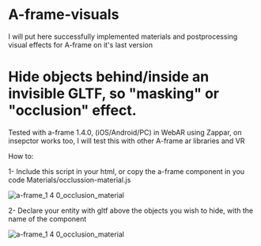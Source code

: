 # A-frame-visuals
I will put here successfully implemented materials and postprocessing visual effects for A-frame on it's last version

# Hide objects behind/inside an invisible GLTF, so "masking" or "occlusion" effect.
Tested with a-frame 1.4.0, (iOS/Android/PC) in WebAR using Zappar, on insepctor works too, I will test this with other A-frame ar libraries and VR

How to:

1- Include this script in your html, or copy the a-frame component in you code
Materials/occlussion-material.js

![a-frame_1 4 0_occlusion_material](https://user-images.githubusercontent.com/9389898/224532977-501bcd8e-2664-4f60-a62b-66678d2dd8ab.png)


2- Declare your entity with gltf above the objects you wish to hide, with the name of the component

![a-frame_1 4 0_occlusion_material](https://user-images.githubusercontent.com/9389898/224533495-80f6cb00-0d7b-48d1-9e58-c80dd9e1f098.png)

